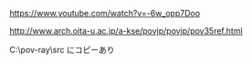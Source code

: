 https://www.youtube.com/watch?v=-6w_opp7Doo

http://www.arch.oita-u.ac.jp/a-kse/povjp/povjp/pov35ref.html

C:\pov-ray\src にコピーあり